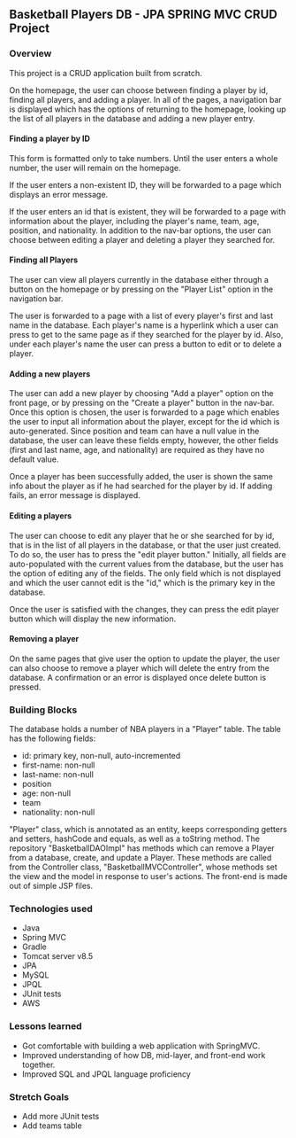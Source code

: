 

## Basketball Players DB - JPA SPRING MVC CRUD Project

### Overview
<!-- We are going to have you create a CRUD application, completely from scratch, to get a handle on what you've been doing this week. We aren't going to have to create a persisted backend for it (that will come later), the goal here is to get comfortable with building a web application with SpringMVC. We can use the DAO pattern we have seen over the past two weeks to mimic the functionality of a database. -->
This project is a CRUD application built from scratch.

On the homepage, the user can choose between finding a player by id, finding all players, and adding a player.
In all of the pages, a navigation bar is displayed which has the options of returning to the homepage, looking up the list of all players in the database and adding a new player entry.

#### Finding a player by ID
This form is formatted only to take numbers. Until the user enters a whole number, the user will remain on the homepage.

If the user enters a non-existent ID, they will be forwarded to a page which displays an error message.

If the user enters an id that is existent, they will be forwarded to a page with information about the player, including the player's name, team, age, position, and nationality. In addition to the nav-bar options, the user can choose between editing a player and deleting a player they searched for.


#### Finding all Players

The user can view all players currently in the database either through a button on the homepage or by pressing on the "Player List" option in the navigation bar.

The user is forwarded to a page with a list of every player's first and last name in the database. Each player's name is a hyperlink which a user can press to get to the same page as if they searched for the player by id. Also, under each player's name the user can press a button to edit or to delete a player.

#### Adding a new players

The user can add a new player by choosing "Add a player" option on the front page, or by pressing on the "Create a player" button in the nav-bar. Once this option is chosen, the user is forwarded to a page which enables the user to input all information about the player, except for the id which is auto-generated. Since position and team can have a null value in the database, the user can leave these fields empty, however, the other fields (first and last name, age, and nationality) are required as they have no default value.

Once a player has been successfully added, the user is shown the same info about the player as if he had searched for the player by id. If adding fails, an error message is displayed.

#### Editing a players

The user can choose to edit any player that he or she searched for by id, that is in the list of all players in the database, or that the user just created. To do so, the user has to press the "edit player button." Initially, all fields are auto-populated with the current values from the database, but the user has the option of editing any of the fields. The only field which is not displayed and which the user cannot edit is the "id," which is the primary key in the database.

Once the user is satisfied with the changes, they can press the edit player button which will display the new information.

#### Removing a player
On the same pages that give user the option to update the player, the user can also choose to remove a player which will delete the entry from the database. A confirmation or an error is displayed once delete button is pressed.


### Building Blocks
The database holds a number of NBA players in a "Player" table. The table has the following fields:
 * id: primary key, non-null, auto-incremented
 * first-name:  non-null
 * last-name: non-null
 * position
 * age: non-null
 * team
 * nationality: non-null

"Player" class, which is annotated as an entity, keeps corresponding getters and setters, hashCode and equals, as well as a toString method.
The repository "BasketballDAOImpl" has methods which can remove a Player from a database, create, and update a Player. These methods are called from the Controller class, "BasketballMVCController", whose methods set the view and the model in response to user's actions.
The front-end is made out of simple JSP files.




### Technologies used
* Java
* Spring MVC
* Gradle
* Tomcat server v8.5
* JPA
* MySQL
* JPQL
* JUnit tests
* AWS


### Lessons learned
* Got comfortable with building a web application with SpringMVC.
* Improved understanding of how DB, mid-layer, and front-end work together.
* Improved SQL and JPQL language proficiency

### Stretch Goals
* Add more JUnit tests
* Add teams table
